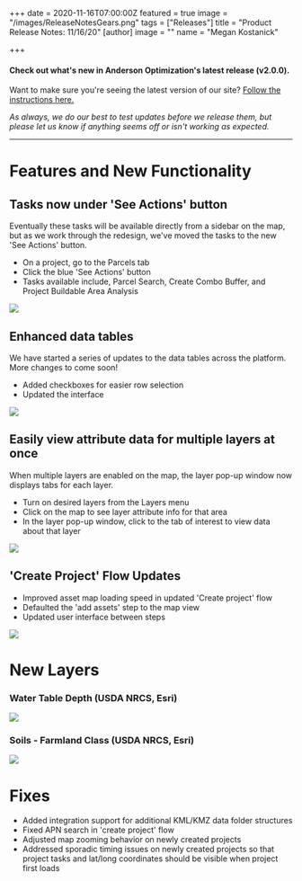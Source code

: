 +++
date = 2020-11-16T07:00:00Z
featured = true
image = "/images/ReleaseNotesGears.png"
tags = ["Releases"]
title = "Product Release Notes: 11/16/20"
[author]
image = ""
name = "Megan Kostanick"

+++
#### **Check out what's new in Anderson Optimization's latest release (v2.0.0).**

Want to make sure you're seeing the latest version of our site? [Follow the instructions here.](https://docs.andersonopt.com/Prospect/VersionReleaseNotes/latestversion/ "Get Latest Version")

_As always, we do our best to test updates before we release them, but please let us know if anything seems off or isn't working as expected._

***

# **Features and New Functionality**

## Tasks now under 'See Actions' button

Eventually these tasks will be available directly from a sidebar on the map, but as we work through the redesign, we've moved the tasks to the new 'See Actions' button.

* On a project, go to the Parcels tab
* Click the blue 'See Actions' button
* Tasks available include, Parcel Search, Create Combo Buffer, and Project Buildable Area Analysis

![](/images/project-tasks_seeactionsbutton.png)

## Enhanced data tables

We have started a series of updates to the data tables across the platform. More changes to come soon!

* Added checkboxes for easier row selection
* Updated the interface

![](/images/table_updates_checkboxes.png)

## Easily view attribute data for multiple layers at once

When multiple layers are enabled on the map, the layer pop-up window now displays tabs for each layer. 

* Turn on desired layers from the Layers menu
* Click on the map to see layer attribute info for that area
* In the layer pop-up window, click to the tab of interest to view data about that layer

![](/images/layer_pop_up_tabs.png)

## 'Create Project' Flow Updates

* Improved asset map loading speed in updated 'Create project' flow
* Defaulted the 'add assets' step to the map view 
* Updated user interface between steps

![](/images/create_project_form_1.png)

# New Layers

### Water Table Depth (USDA NRCS, Esri)

![](/images/water_table_depth_layer.png)

### Soils - Farmland Class (USDA NRCS, Esri)

![](/images/soil_farmland_class.png)

# Fixes

* Added integration support for additional KML/KMZ data folder structures
* Fixed APN search in 'create project' flow
* Adjusted map zooming behavior on newly created projects
* Addressed sporadic timing issues on newly created projects so that project tasks and lat/long coordinates should be visible when project first loads